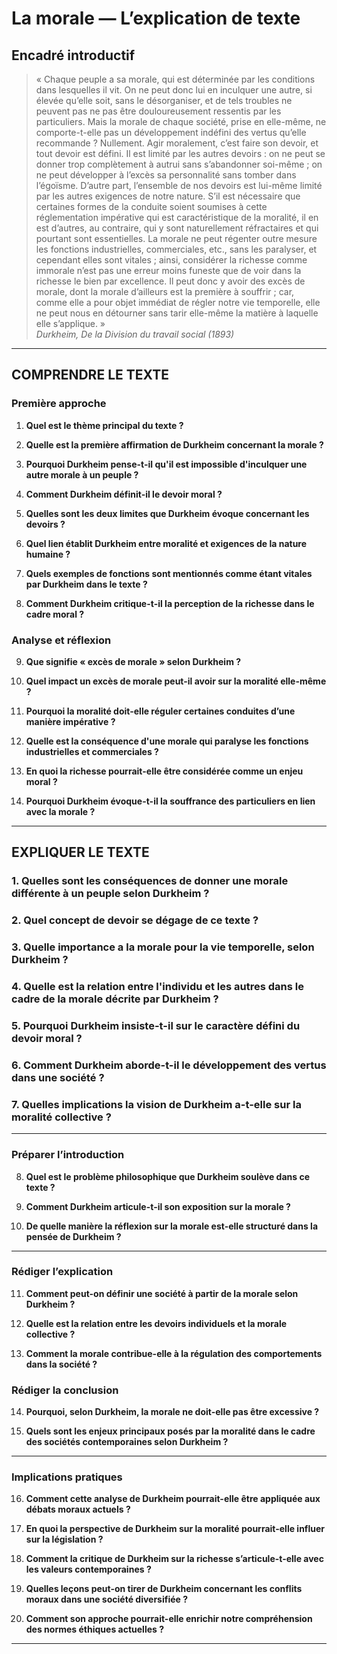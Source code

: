 # La morale — L’explication de texte

## Encadré introductif
> « Chaque peuple a sa morale, qui est déterminée par les conditions dans lesquelles il vit. On ne peut donc lui en inculquer une autre, si élevée qu’elle soit, sans le désorganiser, et de tels troubles ne peuvent pas ne pas être douloureusement ressentis par les particuliers. Mais la morale de chaque société, prise en elle-même, ne comporte-t-elle pas un développement indéfini des vertus qu’elle recommande ? Nullement. Agir moralement, c’est faire son devoir, et tout devoir est défini. Il est limité par les autres devoirs : on ne peut se donner trop complètement à autrui sans s’abandonner soi-même ; on ne peut développer à l’excès sa personnalité sans tomber dans l’égoïsme. D’autre part, l’ensemble de nos devoirs est lui-même limité par les autres exigences de notre nature. S’il est nécessaire que certaines formes de la conduite soient soumises à cette réglementation impérative qui est caractéristique de la moralité, il en est d’autres, au contraire, qui y sont naturellement réfractaires et qui pourtant sont essentielles. La morale ne peut régenter outre mesure les fonctions industrielles, commerciales, etc., sans les paralyser, et cependant elles sont vitales ; ainsi, considérer la richesse comme immorale n’est pas une erreur moins funeste que de voir dans la richesse le bien par excellence. Il peut donc y avoir des excès de morale, dont la morale d’ailleurs est la première à souffrir ; car, comme elle a pour objet immédiat de régler notre vie temporelle, elle ne peut nous en détourner sans tarir elle-même la matière à laquelle elle s’applique. »  
> *Durkheim, De la Division du travail social (1893)*

---

## COMPRENDRE LE TEXTE

### Première approche

1. **Quel est le thème principal du texte ?**

2. **Quelle est la première affirmation de Durkheim concernant la morale ?**

3. **Pourquoi Durkheim pense-t-il qu'il est impossible d'inculquer une autre morale à un peuple ?**

4. **Comment Durkheim définit-il le devoir moral ?**

5. **Quelles sont les deux limites que Durkheim évoque concernant les devoirs ?**

6. **Quel lien établit Durkheim entre moralité et exigences de la nature humaine ?**

7. **Quels exemples de fonctions sont mentionnés comme étant vitales par Durkheim dans le texte ?**

8. **Comment Durkheim critique-t-il la perception de la richesse dans le cadre moral ?**

### Analyse et réflexion

9. **Que signifie « excès de morale » selon Durkheim ?**

10. **Quel impact un excès de morale peut-il avoir sur la moralité elle-même ?**

11. **Pourquoi la moralité doit-elle réguler certaines conduites d’une manière impérative ?**

12. **Quelle est la conséquence d'une morale qui paralyse les fonctions industrielles et commerciales ?**

13. **En quoi la richesse pourrait-elle être considérée comme un enjeu moral ?**

14. **Pourquoi Durkheim évoque-t-il la souffrance des particuliers en lien avec la morale ?**

---

## EXPLIQUER LE TEXTE

### 1. Quelles sont les conséquences de donner une morale différente à un peuple selon Durkheim ? 

### 2. Quel concept de devoir se dégage de ce texte ?

### 3. Quelle importance a la morale pour la vie temporelle, selon Durkheim ?

### 4. Quelle est la relation entre l'individu et les autres dans le cadre de la morale décrite par Durkheim ?

### 5. Pourquoi Durkheim insiste-t-il sur le caractère défini du devoir moral ?

### 6. Comment Durkheim aborde-t-il le développement des vertus dans une société ?

### 7. Quelles implications la vision de Durkheim a-t-elle sur la moralité collective ?

---

### Préparer l’introduction

8. **Quel est le problème philosophique que Durkheim soulève dans ce texte ?**

9. **Comment Durkheim articule-t-il son exposition sur la morale ?**

10. **De quelle manière la réflexion sur la morale est-elle structuré dans la pensée de Durkheim ?**

---

### Rédiger l’explication

11. **Comment peut-on définir une société à partir de la morale selon Durkheim ?**

12. **Quelle est la relation entre les devoirs individuels et la morale collective ?**

13. **Comment la morale contribue-elle à la régulation des comportements dans la société ?**

### Rédiger la conclusion

14. **Pourquoi, selon Durkheim, la morale ne doit-elle pas être excessive ?**

15. **Quels sont les enjeux principaux posés par la moralité dans le cadre des sociétés contemporaines selon Durkheim ?** 

---

### Implications pratiques

16. **Comment cette analyse de Durkheim pourrait-elle être appliquée aux débats moraux actuels ?**

17. **En quoi la perspective de Durkheim sur la moralité pourrait-elle influer sur la législation ?**

18. **Comment la critique de Durkheim sur la richesse s’articule-t-elle avec les valeurs contemporaines ?**

19. **Quelles leçons peut-on tirer de Durkheim concernant les conflits moraux dans une société diversifiée ?** 

20. **Comment son approche pourrait-elle enrichir notre compréhension des normes éthiques actuelles ?** 

---